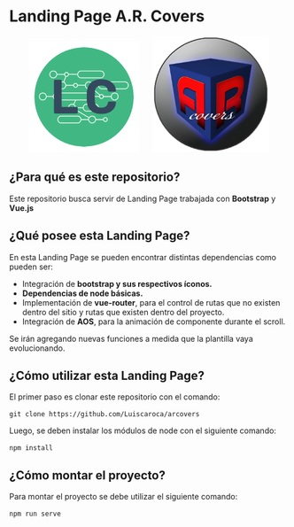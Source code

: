 # Landing Page A.R. Covers

<p align="center">
  <img src=src/assets/LC_logo.png alt="Logo Luis Caroca" style="height: 200px; margin-right: 10px;"/>
  <img src=src/assets/logo.png alt="Logo A.R. Covers" style="height: 210px; margin-left: 10px;"/>
</p>

## ¿Para qué es este repositorio?

Este repositorio busca servir de Landing Page trabajada con <strong>Bootstrap</strong> y <strong>Vue.js</strong>

## ¿Qué posee esta Landing Page?

En esta Landing Page se pueden encontrar distintas dependencias como pueden ser:

- Integración de <strong>bootstrap y sus respectivos íconos.</strong>
- <strong>Dependencias de node básicas.</strong>
- Implementación de <strong>vue-router</strong>, para el control de rutas que no existen dentro del sitio y rutas que existen dentro del proyecto.
- Integración de <strong>AOS</strong>, para la animación de componente durante el scroll.

Se irán agregando nuevas funciones a medida que la plantilla vaya evolucionando.

## ¿Cómo utilizar esta Landing Page?

El primer paso es clonar este repositorio con el comando:
```
git clone https://github.com/Luiscaroca/arcovers
```
Luego, se deben instalar los módulos de node con el siguiente comando:
```
npm install
```

## ¿Cómo montar el proyecto?

Para montar el proyecto se debe utilizar el siguiente comando:
```
npm run serve
```